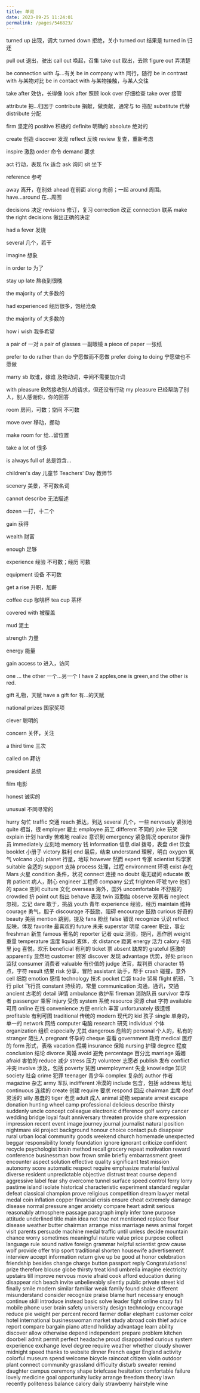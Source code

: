 ```yaml
---
title: 单词
date: 2023-09-25 11:24:01
permalink: /pages/546823/
---
```

turned up 出现，调大
turned down 拒绝，关小
turned out 结果是
turned in 归还

pull out 退出，驶出
call out 唤起，召集
take out 取出，去除
figure out 弄清楚

be connection with 与...有关
be in company with 同行，随行
be in contrast with 与某物对比
be in contact with 与某物接触，与某人交往

take after 效仿，长得像
look after 照顾
look over 仔细检查
take over 接管

attribute 把...归因于
contribute 捐献，做贡献，通常与 to 搭配
substitute 代替
distribute 分配

firm 坚定的
positive 积极的
definite 明确的
absolute 绝对的

create 创造
discover 发现
reflect 反映
review 复查，重新考虑

inspire 激励
order 命令
demand 要求

act 行动，表现
fix 适合
ask 询问
sit 坐下

reference 参考

away 离开，在别处
ahead 在前面
along 向前；一起
around 周围。have...around 在...周围

decisions 决定
revisions 修订，复习
correction 改正
connection 联系
make the right decisions 做出正确的决定

had a fever 发烧

several 几个，若干

imagine 想象

in order to 为了

stay up late 熬夜到很晚

the majority of 大多数的

had experienced 经历很多，饱经沧桑

the majority of 大多数的

how i wish 我多希望

a pair of 一对
a pair of glasses 一副眼镜
a piece of paper 一张纸

prefer to do rather than do 宁愿做而不愿做
prefer doing to doing 宁愿做也不愿做

marry sb 取谁，嫁谁  及物动词，中间不需要加介词

with pleasure 欣然接收别人的请求，但还没有行动
my pleasure 已经帮助了别人，别人感谢你，你的回答

room 房间，可数；空间 不可数

move over 移动，挪动

make room for 给...留位置

take a lot of 很多

is always full of 总是饱含...

children's day 儿童节
Teachers' Day 教师节

scenery 美景，不可数名词

cannot describe 无法描述

dozen 一打，十二个

gain 获得

wealth 财富

enough 足够

experience 经验 不可数；经历 可数

equipment 设备 不可数

get a rise 升职，加薪

coffee cup 咖啡杯
tea cup 茶杯

covered with 被覆盖

mud 泥土

strength 力量

energy 能量

gain access to 进入，访问

one ... the other 一个...另一个
I have 2 apples,one is green,and the other is red.

gift 礼物，天赋
have a gift for 有...的天赋

national prizes 国家奖项

clever 聪明的

concern 关怀，关注

a third time 三次

called on 拜访

president 总统

film 电影

honest 诚实的

unusual 不同寻常的

hurry 匆忙
traffic 交通
reach 抵达，到达
several 几个，一些
nervously 紧张地
quite 相当，很
employer 雇主
employee 员工
different 不同的
joke 玩笑
explain 计划
hardly 苦难地
realize 意识到
emergency 紧急情况 
operator 操作员 
immediately 立刻地 
memory 钱
information 信息
dial 拨号，表盘
diet 饮食
booklet 小册子
victory 胜利
end 最后，结束
understand 理解，明白
oxygen 氧气
volcano 火山
planet 行星，地球
however 然而
expert 专家
scientist 科学家
suitable 合适的
support 支持
process 处理，过程
environment 环境
exist 存在
Mars 火星
condition 条件，状况 
connect 连接
no doubt 毫无疑问
educate 教育
patient 病人，耐心
engineer 工程师
company 公式
frighten 吓唬
tyre 他们的
space 空间
culture 文化
overseas 海外，国外
uncomfortable 不舒服的
crowded 挤
point out 指出
behave 表现
twin 双胞胎
observe 观察者
neglect 忽视，忘记
dare 敢于，挑战
youth 青年
experience 经验，经历 
maintain 维持
courage 勇气，胆子
discourage 不鼓励，阻碍
encourage 鼓励
curious 好奇的
beauty 美丽
mention 跳到，提及
fans 粉丝
false 错误
recognize 认识
reflect 反映，体现
favorite 最喜欢的
future 未来
superstar 明星
career 职业，事业
freshman 新生
famous 著名的
reporter 记者
quiz 测验，提问，恶作剧
weight 重量
temperature 温度
liquid 液体，水
distance 距离
energy 活力
calory 卡路里
jog 喜悦，欢乐
beneficial 有利的
ticket 票
absent 缺席的
grateful 感激的
apparently 显然地
customer 顾客
discover 发现
advantage 优势，好处
prison 监狱
consumer 消费者
valuable 有价值的
judge 法官，裁判员
character 特点，字符
result 结果
risk 分享，冒险
assistant 助手，帮手
crash 碰撞，意外
cell 细胞
emotion 感情
technology 技术
pocket 口袋
trade 贸易
flight 航班，飞行
pilot 飞行员
constant 持续的，常量
communication 沟通，通讯，交通 
ancient 古老的
detail 详情
ambulance 救护车
fireman 消防队员
survivor 幸存者 
passenger 乘客
injury 受伤
system 系统
resource 资源
chat 字符
available 可用
online 在线
convenience 方便
enrich 丰富
unfortunately 很遗憾
profitable 有利可图
traditional 传统的
modern 现代的
kid 孩子
single 单身的，单一的
network 网络
computer 电脑
research 研究
individual 个体
organization 组织
especially 尤其
dangerous 危险的
personal 个人的，私有的
stranger 陌生人
pregnant 怀孕的
cheque 查看
government 政府
medical 医疗的
form 形式，表格
vacation 假期
insurance 保险
nursing 护理
degree 程度
conclusion 结论
divorce 离婚
avoid 避免
percentage 百分比
marriage 婚姻
afraid 害怕的
reduce 减少
stress 压力
volunteer 志愿者
publish 发布
conflict 冲突
involve 涉及，包括
poverty 贫困
unemployment 失业
knowledge 知识
society 社会
crime 犯罪
teenager 青少年
complex 复杂的
author 作者
magazine 杂志
army 军队
indifferent 冷漠的
include 包含，包括
address 地址
continuous 连续的
create 创建
require 要求
respond 回应
chairman 主席
deaf 灵活的
silly 愚蠢的
tiger 老虎
adult 成人
animal 动物
separate 
arrest 
escape 
donation 
hunting 
wheel 
camp 
professional 
delicious 
describe 
thirsty 
suddenly 
uncle 
concept 
colleague 
electronic 
difference 
golf 
worry 
cancer 
wedding 
bridge 
loyal 
fault 
anniversary 
threaten 
provide 
share 
expression 
impression 
recent 
event 
image 
journey 
journal 
journalist 
natural 
position 
nightmare 
ski 
project 
background 
honour 
choice 
contact 
pub 
disappear 
rural 
urban 
local 
community 
goods 
weekend 
church 
homemade 
unexpected 
beggar 
responsibility 
lonely 
foundation 
ignore 
ignorant 
criticize 
confident 
recycle 
psychologist 
brain 
method 
recall 
grocery 
repeat 
motivation 
reward 
conference 
businessman 
bow 
frown 
smile 
briefly 
embarrassment 
greet 
encounter 
aspect 
solution 
effective 
quality 
significant 
test 
mission 
autonomy 
score 
automatic 
respect 
require 
emphasize 
material 
festival 
diverse 
resident 
unpredictable 
objective 
distrust 
treat 
course 
depend 
aggressive 
label 
fear 
shy 
overcome 
tunnel 
surface 
speed 
control 
ferry 
lorry 
pastime 
island 
isolate 
historical 
characteristic 
experiment 
standard 
regular 
defeat 
classical 
champion 
prove 
religious 
competition 
dream 
lawyer 
metal 
medal 
coin 
inflation 
copper 
financial 
crisis 
ensure 
cheat 
extremely 
damage 
disease 
normal 
pressure 
anger 
anxiety 
compare 
heart 
admit 
serious 
reasonably 
atmosphere 
passage 
paragraph 
imply 
infer 
tone 
purpose 
attitude 
underlined 
title 
main idea 
not true 
not mentioned 
replace 
flour 
disease 
weather 
butter 
chairman 
arrange 
miss 
marriage 
news 
animal 
forget 
visit 
parents 
persuade 
machine 
medal 
traffic 
until 
unless 
decide 
mountain 
chance 
worry 
sometimes 
meaningful 
nature 
value 
price 
purpose 
collect 
language 
rule 
sound 
native 
foreign 
grammar 
helpful 
scientist 
grow 
cause 
wolf 
provide 
offer 
trip 
sport 
traditional 
shorten 
housewife 
advertisement 
interview 
accept 
information 
return 
give up 
be good at 
honor 
celebration 
friendship 
besides 
change 
charge 
button 
passport 
reply 
Congratulations! 
prize 
therefore 
blouse 
globe 
thirsty 
treat 
kind 
umbrella 
imagine 
electricity 
upstairs 
till 
improve 
nervous 
movie 
afraid 
cook 
afford 
education 
during 
disappear 
rich 
beach 
invite 
unbelievably 
silently 
public 
private 
street 
kid 
finally 
smile 
modern 
similar 
familiar 
weak 
family 
found 
shake 
different 
misunderstand 
consider 
recognize 
praise 
blame 
hurt 
necessary 
enough 
continue 
skill 
introduce 
instead 
basic 
solve 
leader 
fight 
online 
crazy 
fail 
mobile phone 
user 
brain 
safety 
university 
design 
technology 
encourage 
reduce 
pie 
weight 
per 
percent 
record 
farmer 
dollar 
elephant 
customer 
color 
hotel 
international 
businesswoman 
market 
study abroad 
coin 
thief 
advice 
report 
compare 
bargain 
piano 
attend 
holiday 
advantage 
learn 
ability 
discover 
allow 
otherwise 
depend 
independent 
prepare 
problem 
kitchen 
doorbell 
admit 
permit 
perfect 
headache 
proud 
disappointed 
curious 
system 
experience 
exchange 
level 
degree 
require 
weather 
whether 
cloudy 
shower 
midnight 
speed 
thanks to 
website 
dinner 
French 
eager 
England 
activity 
colorful 
museum 
spend 
welcome 
bicycle 
raincoat 
citizen 
violin 
outdoor 
plant 
connect 
community 
grassland 
difficulty 
disturb 
sweater 
remind 
daughter 
campus 
ceremony 
shape 
briefcase 
hesitation 
comfortable 
failure 
lovely 
medicine 
goal 
opportunity 
lucky 
arrange 
freedom 
theory 
lawn 
recently 
politeness 
balance 
calory 
daily 
strawberry 
hairstyle 
wine